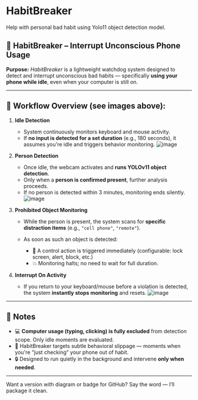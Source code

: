 # HabitBreaker

Help with personal bad habit using Yolo11 object detection model.


## 📘 HabitBreaker – Interrupt Unconscious Phone Usage

**Purpose:**
*HabitBreaker* is a lightweight watchdog system designed to detect and interrupt unconscious bad habits — specifically **using your phone while idle**, even when your computer is still on.

---

## 🔁 Workflow Overview (see images above):

1. **Idle Detection**

   * System continuously monitors keyboard and mouse activity.
   * If **no input is detected for a set duration** (e.g., 180 seconds), it assumes you're idle and triggers behavior monitoring.
![image](https://github.com/user-attachments/assets/9d560784-e75c-4585-a2c6-3c8116f93593)

2. **Person Detection**

   * Once idle, the webcam activates and **runs YOLOv11 object detection**.
   * Only when a **person is confirmed present**, further analysis proceeds.
   * If no person is detected within 3 minutes, monitoring ends silently.
![image](https://github.com/user-attachments/assets/0eb351b4-a280-4141-af3b-d29cf3213979)

3. **Prohibited Object Monitoring**

   * While the person is present, the system scans for **specific distraction items** (e.g., `"cell phone"`, `"remote"`).
   * As soon as such an object is detected:

     * 🔔 A control action is triggered immediately (configurable: lock screen, alert, block, etc.)
     * 💥 Monitoring halts; no need to wait for full duration.

4. **Interrupt On Activity**

   * If you return to your keyboard/mouse before a violation is detected, the system **instantly stops monitoring** and resets.
![image](https://github.com/user-attachments/assets/8b29ba92-3ab7-41c3-99de-fc840d17d682)

---

## 📌 Notes

* 💻 **Computer usage (typing, clicking) is fully excluded** from detection scope. Only idle moments are evaluated.
* 🧠 HabitBreaker targets subtle behavioral slippage — moments when you're “just checking” your phone out of habit.
* 🔒 Designed to run quietly in the background and intervene **only when needed**.


---

Want a version with diagram or badge for GitHub? Say the word — I’ll package it clean.

